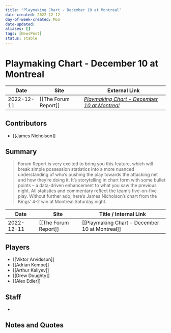 ```yaml
---
title: "Playmaking Chart - December 10 at Montreal"
date-created: 2022-12-12
day-of-week-created: Mon
date-updated: 
aliases: []
tags: [NewsPost]
status: stable
---
```


# Playmaking Chart - December 10 at Montreal

| Date       | Site                 | External Link                                                                                                        |
| ---------- | -------------------- | -------------------------------------------------------------------------------------------------------------------- |
| 2022-12-11 | [[The Forum Report]] | [*Playmaking Chart - December 10 at Montreal*](https://theforumreport.com/playmaking-chart-december-10-at-montreal/) |

## Contributors
- [[James Nicholson]]

## Summary
> Forum Report is very excited to bring you this feature, which will break simple possession statistics into a more nuanced understanding of who’s pushing the play towards the attacking net and how they’re doing it. It’s storytelling in chart form with some bullet points – a data-driven enhancement to what you saw the previous night. All statistics and commentary reflect the team’s five-on-five play. Without further ado, here’s James Nicholson’s chart from the Kings’ 4-2 win at Montreal Saturday night.

| Date       | Site                 | Title / Internal Link                          |
| ---------- | -------------------- | ---------------------------------------------- |
| 2022-12-11 | [[The Forum Report]] | [[Playmaking Chart - December 10 at Montreal]] |

## Players
- [[Viktor Arvidsson]]
- [[Adrian Kempe]]
- [[Arthur Kaliyev]]
- [[Drew Doughty]]
- [[Alex Edler]]

## Staff
- 

## Notes and Quotes

